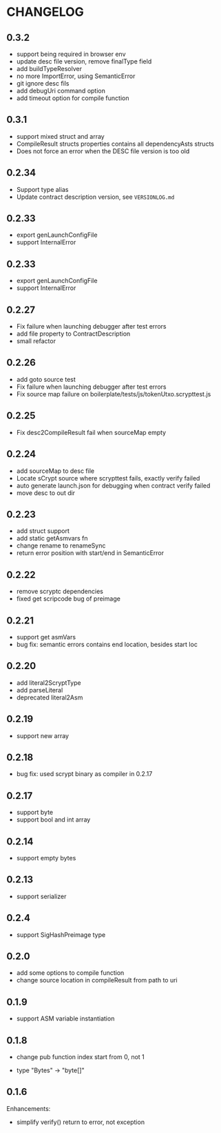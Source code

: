 # CHANGELOG

## 0.3.2
* support being required in browser env
* update desc file version, remove finalType field
* add buildTypeResolver
* no more ImportError, using SemanticError
* git ignore desc fils
* add debugUri command option
* add timeout option for compile function



## 0.3.1

* support mixed struct and array
* CompileResult structs properties contains all dependencyAsts structs
* Does not force an error when the DESC file version is too old

## 0.2.34

* Support type alias
* Update contract description version, see `VERSIONLOG.md`

## 0.2.33

* export genLaunchConfigFile
* support InternalError


## 0.2.33

* export genLaunchConfigFile
* support InternalError


## 0.2.27

* Fix failure when launching debugger after test errors
* add file property to ContractDescription
* small refactor

## 0.2.26

* add goto source test
* Fix failure when launching debugger after test errors
* Fix source map failure on boilerplate/tests/js/tokenUtxo.scrypttest.js


## 0.2.25

* Fix desc2CompileResult fail when sourceMap empty


## 0.2.24

* add sourceMap to desc file
* Locate sCrypt source where scrypttest fails, exactly verify failed
* auto generate launch.json for debugging when contract verify failed
* move desc to out dir


## 0.2.23

* add struct support
* add static getAsmvars fn
* change rename to renameSync
* return error position with start/end in SemanticError

## 0.2.22

* remove scryptc dependencies
* fixed get scripcode bug of preimage


## 0.2.21

* support get asmVars
* bug fix: semantic errors contains end location, besides start loc


## 0.2.20

* add literal2ScryptType
* add parseLiteral
* deprecated literal2Asm


## 0.2.19

* support new array

## 0.2.18

* bug fix: used scrypt binary as compiler in 0.2.17 

## 0.2.17

* support byte
* support bool and int array 

## 0.2.14

* support empty bytes

## 0.2.13

* support serializer

## 0.2.4

* support SigHashPreimage type

## 0.2.0

* add some options to compile function
* change source location in compileResult from path to uri

## 0.1.9

* support ASM variable instantiation

## 0.1.8

* change pub function index start from 0, not 1

* type "Bytes" -> "byte[]"

## 0.1.6

Enhancements:

* simplify verify() return to error, not exception